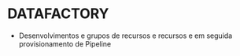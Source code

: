 # DATAFACTORY
- Desenvolvimentos e grupos de recursos e recursos e em seguida provisionamento de Pipeline
